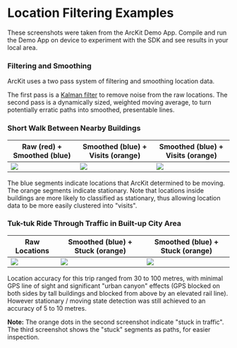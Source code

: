 # Location Filtering Examples

These screenshots were taken from the ArcKit Demo App. Compile and run the Demo App on device to 
experiment with the SDK and see results in your local area. 

### Filtering and Smoothing

ArcKit uses a two pass system of filtering and smoothing location data. 

The first pass is a [Kalman filter](https://en.wikipedia.org/wiki/Kalman_filter) to remove noise from 
the raw locations. The second pass is a dynamically sized, weighted moving average, to turn potentially
erratic paths into smoothed, presentable lines.

### Short Walk Between Nearby Buildings

| Raw (red) + Smoothed (blue) | Smoothed (blue) + Visits (orange) | Smoothed (blue) + Visits (orange) |
| --------------------------- | --------------------------------- | --------------------------------- |
| ![](https://raw.githubusercontent.com/sobri909/ArcKit/master/Screenshots/raw_plus_smoothed.png) | ![](https://raw.githubusercontent.com/sobri909/ArcKit/master/Screenshots/smoothed_plus_visits.png) | ![](https://raw.githubusercontent.com/sobri909/ArcKit/master/Screenshots/smoothed_only.png) |

The blue segments indicate locations that ArcKit determined to be moving. The orange segments indicate
stationary. Note that locations inside buildings are more likely to classified as stationary, thus 
allowing location data to be more easily clustered into "visits".

### Tuk-tuk Ride Through Traffic in Built-up City Area 

| Raw Locations | Smoothed (blue) + Stuck (orange) | Smoothed (blue) + Stuck (orange) |
| ------------- | -------------------------------- | -------------------------------- |
| ![](https://raw.githubusercontent.com/sobri909/ArcKit/master/Screenshots/tuktuk_raw.png) | ![](https://raw.githubusercontent.com/sobri909/ArcKit/master/Screenshots/tuktuk_smoothed_plus_visits.png) | ![](https://raw.githubusercontent.com/sobri909/ArcKit/master/Screenshots/tuktuk_smoothed.png) |

Location accuracy for this trip ranged from 30 to 100 metres, with minimal GPS line of sight and
significant "urban canyon" effects (GPS blocked on both sides by tall buildings and blocked from above by 
an elevated rail line). However stationary / moving state detection was still achieved to an accuracy of 
5 to 10 metres. 

**Note:** The orange dots in the second screenshot indicate "stuck in traffic". The third screenshot 
shows the "stuck" segments as paths, for easier inspection. 
